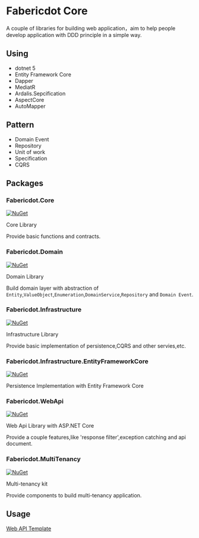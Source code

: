 # Fabericdot Core

 A couple of libraries for building web application，aim to help people develop application with DDD principle in a simple way. 



## Using

- dotnet 5
- Entity Framework Core
- Dapper
- MediatR
- Ardalis.Sepcification
- AspectCore
- AutoMapper

## Pattern

- Domain Event
- Repository
- Unit of work
- Specification
- CQRS



## Packages

### Fabericdot.Core

[![NuGet](https://img.shields.io/nuget/v/Fabricdot.Core.svg)](https://www.nuget.org/packages/Fabricdot.Core)

Core Library

Provide basic functions and contracts.

### Fabericdot.Domain

[![NuGet](https://img.shields.io/nuget/v/Fabricdot.Domain.svg)](https://www.nuget.org/packages/Fabricdot.Domain)

Domain Library

Build domain layer with abstraction of  `Entity`,`ValueObject`,`Enumeration`,`DomainService`,`Repository` and `Domain Event`.

### Fabericdot.Infrastructure

[![NuGet](https://img.shields.io/nuget/v/Fabricdot.Infrastructure.svg)](https://www.nuget.org/packages/Fabricdot.Infrastructure)

Infrastructure Library

Provide basic implementation of persistence,CQRS and other  servies,etc.

### Fabericdot.Infrastructure.EntityFrameworkCore

[![NuGet](https://img.shields.io/nuget/v/Fabricdot.Infrastructure.EntityFrameworkCore.svg)](https://www.nuget.org/packages/Fabricdot.Infrastructure.EntityFrameworkCore)

Persistence Implementation with Entity Framework Core

### Fabericdot.WebApi

[![NuGet](https://img.shields.io/nuget/v/Fabricdot.WebApi.svg)](https://www.nuget.org/packages/Fabricdot.WebApi)

Web Api Library with ASP.NET Core

Provide a couple features,like 'response filter',exception catching and api document.

### Fabericdot.MultiTenancy

[![NuGet](https://img.shields.io/nuget/v/Fabricdot.MultiTenancy.svg)](https://www.nuget.org/packages/Fabricdot.MultiTenancy)

Multi-tenancy kit

Provide components to build multi-tenancy application.

## Usage

[Web API Template](https://github.com/Winches/Fabricdot.Template)